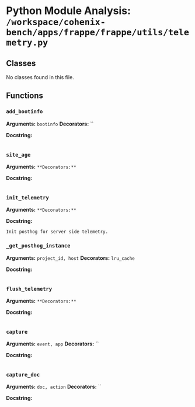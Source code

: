 # Python Module Analysis: `/workspace/cohenix-bench/apps/frappe/frappe/utils/telemetry.py`

## Classes

No classes found in this file.


## Functions

### `add_bootinfo`
**Arguments:** `bootinfo`
**Decorators:** ``

**Docstring:**
```

```
### `site_age`
**Arguments:** ``
**Decorators:** ``

**Docstring:**
```

```
### `init_telemetry`
**Arguments:** ``
**Decorators:** ``

**Docstring:**
```
Init posthog for server side telemetry.
```
### `_get_posthog_instance`
**Arguments:** `project_id, host`
**Decorators:** `lru_cache`

**Docstring:**
```

```
### `flush_telemetry`
**Arguments:** ``
**Decorators:** ``

**Docstring:**
```

```
### `capture`
**Arguments:** `event, app`
**Decorators:** ``

**Docstring:**
```

```
### `capture_doc`
**Arguments:** `doc, action`
**Decorators:** ``

**Docstring:**
```

```

